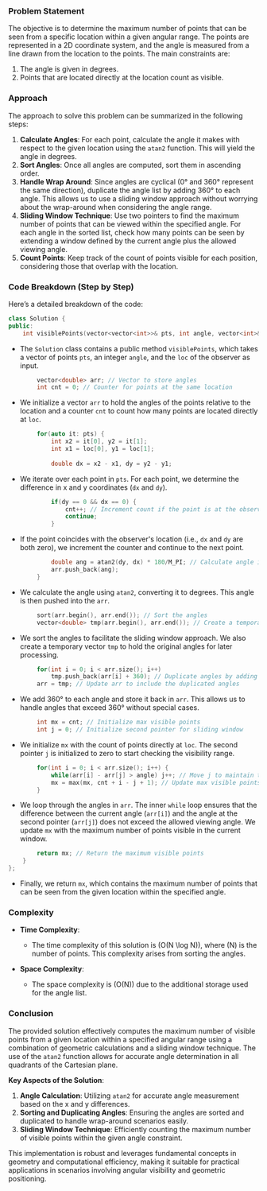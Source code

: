 ### Problem Statement

The objective is to determine the maximum number of points that can be seen from a specific location within a given angular range. The points are represented in a 2D coordinate system, and the angle is measured from a line drawn from the location to the points. The main constraints are:
1. The angle is given in degrees.
2. Points that are located directly at the location count as visible.

### Approach

The approach to solve this problem can be summarized in the following steps:

1. **Calculate Angles**: For each point, calculate the angle it makes with respect to the given location using the `atan2` function. This will yield the angle in degrees.
2. **Sort Angles**: Once all angles are computed, sort them in ascending order.
3. **Handle Wrap Around**: Since angles are cyclical (0° and 360° represent the same direction), duplicate the angle list by adding 360° to each angle. This allows us to use a sliding window approach without worrying about the wrap-around when considering the angle range.
4. **Sliding Window Technique**: Use two pointers to find the maximum number of points that can be viewed within the specified angle. For each angle in the sorted list, check how many points can be seen by extending a window defined by the current angle plus the allowed viewing angle.
5. **Count Points**: Keep track of the count of points visible for each position, considering those that overlap with the location.

### Code Breakdown (Step by Step)

Here’s a detailed breakdown of the code:

```cpp
class Solution {
public:
    int visiblePoints(vector<vector<int>>& pts, int angle, vector<int>& loc) {
```
- The `Solution` class contains a public method `visiblePoints`, which takes a vector of points `pts`, an integer `angle`, and the `loc` of the observer as input.

```cpp
        vector<double> arr; // Vector to store angles
        int cnt = 0; // Counter for points at the same location
```
- We initialize a vector `arr` to hold the angles of the points relative to the location and a counter `cnt` to count how many points are located directly at `loc`.

```cpp
        for(auto it: pts) {
            int x2 = it[0], y2 = it[1];
            int x1 = loc[0], y1 = loc[1];
            
            double dx = x2 - x1, dy = y2 - y1;
```
- We iterate over each point in `pts`. For each point, we determine the difference in x and y coordinates (`dx` and `dy`).

```cpp
            if(dy == 0 && dx == 0) {
                cnt++; // Increment count if the point is at the observer's location
                continue;
            }
```
- If the point coincides with the observer's location (i.e., `dx` and `dy` are both zero), we increment the counter and continue to the next point.

```cpp
            double ang = atan2(dy, dx) * 180/M_PI; // Calculate angle in degrees
            arr.push_back(ang);
        }
```
- We calculate the angle using `atan2`, converting it to degrees. This angle is then pushed into the `arr`.

```cpp
        sort(arr.begin(), arr.end()); // Sort the angles
        vector<double> tmp(arr.begin(), arr.end()); // Create a temporary vector for wrap-around
```
- We sort the angles to facilitate the sliding window approach. We also create a temporary vector `tmp` to hold the original angles for later processing.

```cpp
        for(int i = 0; i < arr.size(); i++)
            tmp.push_back(arr[i] + 360); // Duplicate angles by adding 360 degrees
        arr = tmp; // Update arr to include the duplicated angles
```
- We add 360° to each angle and store it back in `arr`. This allows us to handle angles that exceed 360° without special cases.

```cpp
        int mx = cnt; // Initialize max visible points
        int j = 0; // Initialize second pointer for sliding window
```
- We initialize `mx` with the count of points directly at `loc`. The second pointer `j` is initialized to zero to start checking the visibility range.

```cpp
        for(int i = 0; i < arr.size(); i++) {
            while(arr[i] - arr[j] > angle) j++; // Move j to maintain the angle constraint
            mx = max(mx, cnt + i - j + 1); // Update max visible points
        }
```
- We loop through the angles in `arr`. The inner `while` loop ensures that the difference between the current angle (`arr[i]`) and the angle at the second pointer (`arr[j]`) does not exceed the allowed viewing angle. We update `mx` with the maximum number of points visible in the current window.

```cpp
        return mx; // Return the maximum visible points
    }
};
```
- Finally, we return `mx`, which contains the maximum number of points that can be seen from the given location within the specified angle.

### Complexity

- **Time Complexity**: 
  - The time complexity of this solution is \(O(N \log N)\), where \(N\) is the number of points. This complexity arises from sorting the angles.

- **Space Complexity**: 
  - The space complexity is \(O(N)\) due to the additional storage used for the angle list.

### Conclusion

The provided solution effectively computes the maximum number of visible points from a given location within a specified angular range using a combination of geometric calculations and a sliding window technique. The use of the `atan2` function allows for accurate angle determination in all quadrants of the Cartesian plane. 

**Key Aspects of the Solution**:
1. **Angle Calculation**: Utilizing `atan2` for accurate angle measurement based on the x and y differences.
2. **Sorting and Duplicating Angles**: Ensuring the angles are sorted and duplicated to handle wrap-around scenarios easily.
3. **Sliding Window Technique**: Efficiently counting the maximum number of visible points within the given angle constraint.

This implementation is robust and leverages fundamental concepts in geometry and computational efficiency, making it suitable for practical applications in scenarios involving angular visibility and geometric positioning.